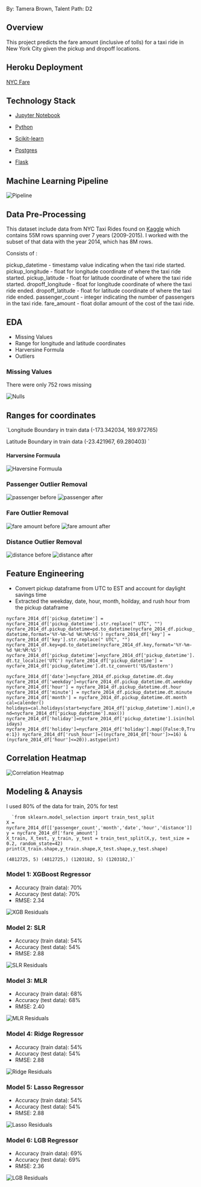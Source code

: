 
By: Tamera Brown, Talent Path: D2

## Overview

This project predicts the fare amount (inclusive of tolls) for a taxi ride in New York City given the pickup and dropoff locations. 


## Heroku Deployment

[NYC Fare](https://nyc-taxi-fare-predict.herokuapp.com/)


## Technology Stack

* [Jupyter Notebook](https://jupyter.org/) 

* [Python](https://www.python.org/)

* [Scikit-learn](https://scikit-learn.org/stable/)

* [Postgres](https://www.postgresql.org/)

* [Flask](https://flask.palletsprojects.com/en/2.0.x/)

  


## Machine Learning Pipeline

![Pipeline](images/Pipeline.png)


## Data Pre-Processing

This dataset include data from NYC Taxi Rides found on [Kaggle](https://www.kaggle.com/c/new-york-city-taxi-fare-prediction/overview) which contains 55M rows spanning over 7 years (2009-2015). I worked with the subset of that data with the year 2014, which has 8M rows.

Consists of :

pickup_datetime - timestamp value indicating when the taxi ride started.
pickup_longitude - float for longitude coordinate of where the taxi ride started.
pickup_latitude - float for latitude coordinate of where the taxi ride started.
dropoff_longitude - float for longitude coordinate of where the taxi ride ended.
dropoff_latitude - float for latitude coordinate of where the taxi ride ended.
passenger_count - integer indicating the number of passengers in the taxi ride.
fare_amount - float dollar amount of the cost of the taxi ride. 





## EDA
- Missing Values
- Range for longitude and latitude coordinates
- Harversine Formula
- Outliers



### Missing Values

There were only 752 rows missing 

![Nulls](/images/nulls.PNG)

## Ranges for coordinates

`Longitude Boundary in train data
(-173.342034, 169.972765)

Latitude Boundary in train data
(-23.421967, 69.280403)
`


#### Harversine Formuula

![Haversine Formuula](images/haversine%20formula.png) 
	
	

### Passenger Outlier Removal

![passenger before](images/passenger%20before.png)  ![passenger after](images/passenger%20after.png)


### Fare Outlier Removal

![fare amount before](images/fare%20amount%20before.png)  ![fare amount after](images/fare_amount%20after.png)



### Distance Outlier Removal

![distance before](images/distance%20before.png)  ![distance after](images/distance%20after.png)



## Feature Engineering

- Convert pickup dataframe from UTC to EST and account for daylight savings time
- Extracted the weekday, date, hour, month, hoilday, and rush hour from the pickup dataframe

`nycfare_2014_df['pickup_datetime'] = nycfare_2014_df['pickup_datetime'].str.replace(" UTC", "")
nycfare_2014_df.pickup_datetime=pd.to_datetime(nycfare_2014_df.pickup_datetime,format='%Y-%m-%d %H:%M:%S')
nycfare_2014_df['key'] = nycfare_2014_df['key'].str.replace(" UTC", "")
nycfare_2014_df.key=pd.to_datetime(nycfare_2014_df.key,format='%Y-%m-%d %H:%M:%S')
nycfare_2014_df['pickup_datetime']=nycfare_2014_df['pickup_datetime'].dt.tz_localize('UTC')
nycfare_2014_df['pickup_datetime'] = nycfare_2014_df['pickup_datetime'].dt.tz_convert('US/Eastern')
`

`nycfare_2014_df['date']=nycfare_2014_df.pickup_datetime.dt.day
nycfare_2014_df['weekday']=nycfare_2014_df.pickup_datetime.dt.weekday
nycfare_2014_df['hour'] = nycfare_2014_df.pickup_datetime.dt.hour
nycfare_2014_df['minute'] = nycfare_2014_df.pickup_datetime.dt.minute
nycfare_2014_df['month'] = nycfare_2014_df.pickup_datetime.dt.month
cal=calender()
holidays=cal.holidays(start=nycfare_2014_df['pickup_datetime'].min(),end=nycfare_2014_df['pickup_datetime'].max())
nycfare_2014_df['holiday']=nycfare_2014_df['pickup_datetime'].isin(holidays)
nycfare_2014_df['holiday']=nycfare_2014_df['holiday'].map({False:0,True:1})
nycfare_2014_df['rush_hour']=((nycfare_2014_df['hour']>=16) & (nycfare_2014_df['hour']<=20)).astype(int)
`
  
 ## Correlation Heatmap
  
 ![Correlation Heatmap](images/corr%20map.png)
 
 

 
  
## Modeling & Anaysis
 
 I used 80% of the data for train, 20% for test
 
      `from sklearn.model_selection import train_test_split
	X = nycfare_2014_df[['passenger_count','month','date','hour','distance']]
	y = nycfare_2014_df['fare_amount']
	X_train, X_test, y_train, y_test = train_test_split(X,y, test_size = 0.2, random_state=42)
	print(X_train.shape,y_train.shape,X_test.shape,y_test.shape)
	
	(4812725, 5) (4812725,) (1203182, 5) (1203182,)`
  

### Model 1: XGBoost Regressor
 
 - Accuracy (train data): 70%       				
 - Accuracy (test data): 70%                 
 - RMSE: 2.34

![XGB Residuals](images/XGB%20Res.png)
 
### Model 2: SLR
 								    
 - Accuracy (train data): 54%
 - Accuracy (test data): 54%
 - RMSE: 2.88

![SLR Residuals](images/SLR%20res.png)

### Model 3: MLR

 - Accuracy (train data): 68%
 - Accuracy (test data): 68%
 - RMSE: 2.40
 
 ![MLR Residuals](images/MLR%20res.png)

### Model 4: Ridge Regressor

- Accuracy (train data): 54%
- Accuracy (test data): 54%
- RMSE: 2.88

![Ridge Residuals](images/ridge%20res.png)

### Model 5: Lasso Regressor

- Accuracy (train data): 54%
- Accuracy (test data): 54%
- RMSE: 2.88

![Lasso Residuals](images/Lasso%20res.png)

### Model 6: LGB Regressor

- Accuracy (train data): 69%
- Accuracy (test data): 69%
- RMSE: 2.36

![LGB Residuals](images/LGB%20res.png)
